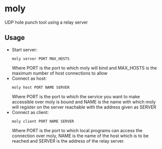 # moly
UDP hole punch tool using a relay server

## Usage
- Start server:
  ```
  moly server PORT MAX_HOSTS
  ```
  Where PORT is the port to which moly will bind and MAX_HOSTS is the maximum number of host connections to allow
- Connect as host:
  ```
  moly host PORT NAME SERVER
  ```
  Where PORT is the port to which the service you want to make accessible over moly is bound and NAME is the name with
  which moly will register on the server reachable with the address given as SERVER
- Connect as client:
  ```
  moly client PORT NAME SERVER
  ```
  Where PORT is the port to which local programs can access the connection over moly, NAME is the name of the host which
  is to be reached and SERVER is the address of the relay server.
